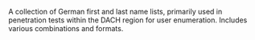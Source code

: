 A collection of German first and last name lists, primarily used in penetration tests within the DACH region for user enumeration. Includes various combinations and formats.
